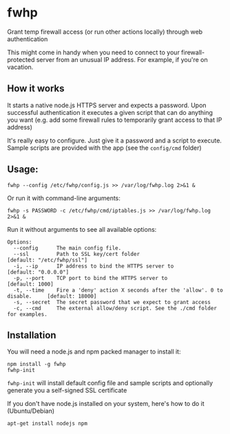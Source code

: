 fwhp
=============

Grant temp firewall access (or run other actions locally) through web authentication

This might come in handy when you need to connect to your firewall-protected server from an unusual IP address.
For example, if you're on vacation.

## How it works
It starts a native node.js HTTPS server and expects a password.
Upon successful authentication it executes a given script that can do anything you want (e.g. add some firewall rules to temporarily grant access to that IP address)

It's really easy to configure. Just give it a password and a script to execute.
Sample scripts are provided with the app (see the `config/cmd` folder)

## Usage:
```
fwhp --config /etc/fwhp/config.js >> /var/log/fwhp.log 2>&1 &
```

Or run it with command-line arguments:
```
fwhp -s PASSWORD -c /etc/fwhp/cmd/iptables.js >> /var/log/fwhp.log 2>&1 &
```

Run it without arguments to see all available options:
```
Options:
  --config      The main config file.                                             
  --ssl         Path to SSL key/cert folder                                         [default: "/etc/fwhp/ssl"]
  -i, --ip      IP address to bind the HTTPS server to                              [default: "0.0.0.0"]
  -p, --port    TCP port to bind the HTTPS server to                                [default: 1000]
  -t, --time    Fire a 'deny' action X seconds after the 'allow'. 0 to disable.     [default: 18000]
  -s, --secret  The secret password that we expect to grant access                
  -c, --cmd     The external allow/deny script. See the ./cmd folder for examples.
```

## Installation
You will need a node.js and npm packed manager to install it:

```
npm install -g fwhp
fwhp-init
```
`fwhp-init` will install default config file and sample scripts and optionally generate you a self-signed SSL certificate

If you don't have node.js installed on your system, here's how to do it (Ubuntu/Debian)
```
apt-get install nodejs npm
```
